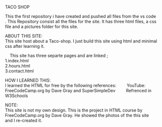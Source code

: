 TACO SHOP

This the first repository i have created and pushed all files from the vs code . 
This Repository consist all the files for the site. It has three html files, a css file and a pictures folder for this site.  

ABOUT THIS SITE:    
‎ ‎ ‎ ‎ This site host about a Taco-shop. I just build this site using html and minimal css after learning it.


‎ ‎ ‎ ‎ This site has three separte pages and are linked ;  
‎ ‎ ‎ ‎   ‎ ‎ ‎ ‎ 1.index.html   
‎ ‎ ‎ ‎   ‎ ‎ ‎ ‎ ‎2.hours.html  
‎ ‎ ‎ ‎   ‎ ‎ ‎ ‎ 3.contact.html  
  
HOW I LEARNED THIS:  
‎ ‎ ‎ ‎ I learned the HTML for free by the following references:
‎ ‎ ‎ ‎ ‎ ‎ ‎ ‎ YouTube: FreeCodeCamp.org by Dave Gray and SuperSimpleDev
‎ ‎ ‎ ‎ ‎ ‎ ‎ ‎ Refrenced in W3Schools  

NOTE:  
‎ ‎ ‎ ‎ This site is not my own design. This is the project in HTML course by FreeCodeCamp.org by Dave Gray. He showed the photos of the this site and I re-created it. 
